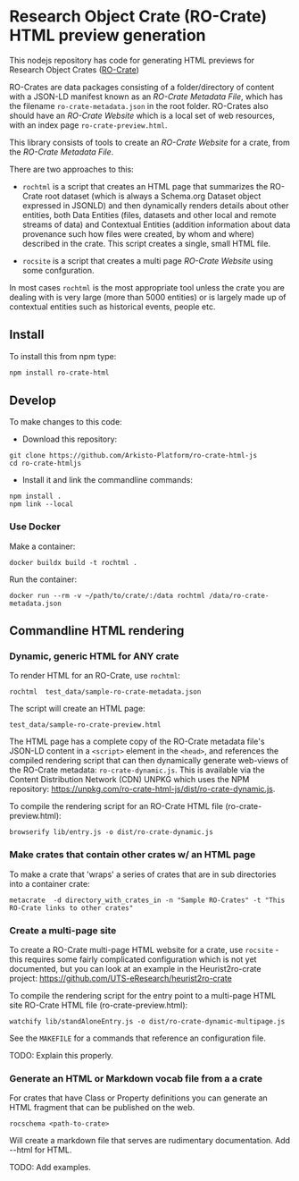 # Research Object Crate (RO-Crate) HTML preview generation

This nodejs repository has code for generating HTML previews for Research Object Crates ([RO-Crate](https://researchobject.github.io/ro-crate/))

RO-Crates are data packages consisting of a folder/directory of content with a JSON-LD manifest  known as an *RO-Crate Metadata File*, which has the filename `ro-crate-metadata.json` in the root folder. RO-Crates also should have an *RO-Crate Website* which is a local set of web resources, with an index page `ro-crate-preview.html`.

This library consists of tools to create an *RO-Crate Website* for a crate, from the *RO-Crate Metadata File*.

There are two approaches to this:

- `rochtml` is a script that creates an HTML page that summarizes the RO-Crate root dataset (which is always a Schema.org Dataset object expressed in JSONLD) and then dynamically renders details about other entities, both Data Entities (files, datasets and other local and remote streams of data) and Contextual Entities (addition information about data provenance such how files were created, by whom and where) described in the crate. This script creates a single, small HTML file.

- `rocsite` is a script that creates a multi page *RO-Crate Website* using some confguration.

In most cases `rochtml` is the most appropriate tool unless the crate you are dealing with is very large (more than 5000 entities) or is largely made up of contextual entities such as historical events, people etc.


## Install

To install this from npm type:

```bash
npm install ro-crate-html
```

## Develop

To make changes to this code:

-  Download this repository:

```
git clone https://github.com/Arkisto-Platform/ro-crate-html-js
cd ro-crate-htmljs
```

-  Install it and link the commandline commands:

```
npm install .
npm link --local
```

### Use Docker

Make a container:

`docker buildx build -t rochtml .`

Run the container:

`docker run --rm -v ~/path/to/crate/:/data rochtml /data/ro-crate-metadata.json`

## Commandline HTML rendering

### Dynamic, generic HTML for ANY crate

To render HTML for an RO-Crate, use `rochtml`:

```rochtml  test_data/sample-ro-crate-metadata.json```

The script will create an HTML page:

```test_data/sample-ro-crate-preview.html```

The HTML page has a complete copy of the RO-Crate metadata file's JSON-LD content in a `<script>` element in the `<head>`, and references the compiled rendering script that can then dynamically generate web-views of the RO-Crate metadata: `ro-crate-dynamic.js`. This is available via the Content Distribution Network (CDN) UNPKG which uses the NPM repository: <https://unpkg.com/ro-crate-html-js/dist/ro-crate-dynamic.js>.


To compile the rendering script for an RO-Crate HTML file (ro-crate-preview.html):

```browserify lib/entry.js -o dist/ro-crate-dynamic.js```

### Make crates that contain other crates w/ an HTML page

To make a crate that 'wraps' a series of crates that are in sub directories into a container crate:

```
metacrate  -d directory_with_crates_in -n "Sample RO-Crates" -t "This RO-Crate links to other crates"
```


### Create a multi-page site

To create a RO-Crate multi-page HTML website for a crate, use `rocsite` - this requires some fairly complicated configuration which is not yet documented, but you can look at an example in the Heurist2ro-crate project: https://github.com/UTS-eResearch/heurist2ro-crate 

To compile the rendering script for the entry point to a multi-page HTML site RO-Crate HTML file (ro-crate-preview.html):

```watchify lib/standAloneEntry.js -o dist/ro-crate-dynamic-multipage.js  ```

See the `MAKEFILE`  for a commands that reference an configuration file.

TODO: Explain this properly.


### Generate an HTML or Markdown vocab file from a a crate

For crates that have Class or Property definitions you can generate an HTML fragment that can be published on the web.

```rocschema <path-to-crate>```

Will create a markdown file that serves are rudimentary documentation. Add --html for HTML.

TODO: Add examples.











